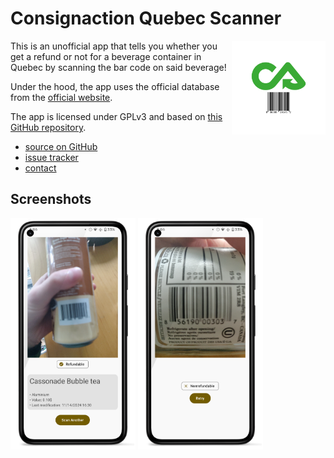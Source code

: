 # Consignaction Quebec Scanner
<img src="assets/icon.svg" align="right" style="height: 150px;">
<!--INAPP-->
This is an unofficial app that tells you whether you get a refund or not for a
beverage container in Quebec by scanning the bar code on said beverage!

Under the hood, the app uses the official database from the
[official website](https://consignaction.ca/partenaires/detaillants/boite-a-outils-des-detaillants-partenaires/).

The app is licensed under GPLv3 and based on [this GitHub
repository](https://github.com/myofficework000/QRCodeScanner/).

- [source on GitHub](https://github.com/vale981/consignescanner)
- [issue tracker](https://github.com/vale981/consignescanner/issues)
- [contact](mailto:consignactionscanner@protagon.space)

<!--INAPP-->
## Screenshots
<img src="assets/success.png" alt="Success" width="200"/>
<img src="assets/nothing.png" alt="Failure" width="200"/>
